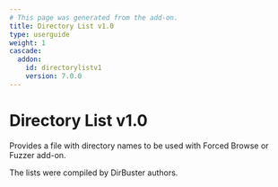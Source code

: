 ```yaml
---
# This page was generated from the add-on.
title: Directory List v1.0
type: userguide
weight: 1
cascade:
  addon:
    id: directorylistv1
    version: 7.0.0
---
```


# Directory List v1.0

Provides a file with directory names to be used with Forced Browse or Fuzzer add-on.

The lists were compiled by DirBuster authors.
